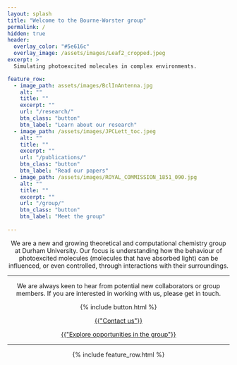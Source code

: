 ```yaml
---
layout: splash
title: "Welcome to the Bourne-Worster group"
permalink: /
hidden: true
header:
  overlay_color: "#5e616c"
  overlay_image: /assets/images/Leaf2_cropped.jpeg
excerpt: >
  Simulating photoexcited molecules in complex environments.

feature_row:
  - image_path: assets/images/BclInAntenna.jpg
    alt: ""
    title: ""
    excerpt: ""
    url: "/research/"
    btn_class: "button"
    btn_label: "Learn about our research"
  - image_path: /assets/images/JPCLett_toc.jpeg
    alt: ""
    title: ""
    excerpt: ""
    url: "/publications/"
    btn_class: "button"
    btn_label: "Read our papers"
  - image_path: /assets/images/ROYAL_COMMISSION_1851_090.jpg
    alt: ""
    title: ""
    excerpt: ""
    url: "/group/"
    btn_class: "button"
    btn_label: "Meet the group" 
  
---
```


<center>
<p>We are a new and growing theoretical and computational chemistry group at Durham University. Our focus is understanding how the behaviour of photoexcited molecules (molecules that have absorbed light) can be influenced, or even controlled, through interactions with their surroundings.</p>

<hr class="solid">

<p>We are always keen to hear from potential new collaborators or group members. If you are interested in working with us, please get in touch.</p>

{% include button.html %}
<p><a href="/opportunities/#contact-us" class="button">{{"Contact us"}}</a></p>

<p><a href="/opportunities/#open-positions" class="button">{{"Explore opportunities in the group"}}</a></p>

<hr class="solid">
<center>

{% include feature_row.html %}
